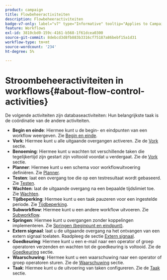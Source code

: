 ```yaml
---
product: campaign
title: Flowbeheeractiviteiten
description: Flowbeheeractiviteiten
badge-v7-only: label="v7" type="Informative" tooltip="Applies to Campaign Classic v7 only"
feature: Workflows
exl-id: 3810cbd0-159c-4161-b568-1f61dcea0300
source-git-commit: 8debcd3d8fb883b3316cf75187a86bebf15a1d31
workflow-type: tm+mt
source-wordcount: '234'
ht-degree: 5%

---
```


# Stroombeheeractiviteiten in workflows{#about-flow-control-activities}



De volgende activiteiten zijn databaseactiviteiten: Hun belangrijkste taak is de coördinatie van de andere activiteiten.

* **Begin en einde**: Hiermee kunt u de begin- en eindpunten van een workflow weergeven. Zie [Begin en einde](start-and-end.md).
* **Vork**: Hiermee kunt u alle uitgaande overgangen activeren. Zie de [Vork](fork.md) sectie.
* **Benoeming**: Hiermee kunt u wachten tot verschillende taken die tegelijkertijd zijn gestart zijn voltooid voordat u verdergaat. Zie de [Vork](fork.md) sectie.
* **Planner**: Hiermee kunt u een schema voor workflowuitvoering definiëren. Zie [Planner](scheduler.md).
* **Testen**: laat een overgang toe die op een testresultaat wordt gebaseerd. Zie [Testen](test.md).
* **Wachten**: laat de uitgaande overgang na een bepaalde tijdslimiet toe. Zie [Wachten](wait.md).
* **Tijdbeperking**: Hiermee kunt u een taak pauzeren voor een ingestelde periode. Zie [Tijdbeperking](time-constraint.md).
* **Subworkflow**: Hiermee kunt u een andere workflow uitvoeren. Zie [Subworkflow](sub-workflow.md).
* **Springen**: Hiermee kunt u overgangen zonder koppelingen implementeren. Zie [Springen (beginpunt en eindpunt)](jump--start-point-and-end-point-.md).
* **Extern signaal**: laat u de uitgaande overgang na het ontvangen van een extern signaal toelaten. Raadpleeg de sectie [Extern signaal](external-signal.md).
* **Goedkeuring**: Hiermee kunt u een e-mail naar een operator of groep operatoren verzenden en wachten tot de goedkeuring is voltooid. Zie de [Goedkeuring](approval.md) sectie.
* **Waarschuwing**: Hiermee kunt u een waarschuwing naar een operator of groep operatoren sturen. Zie de [Waarschuwing](alert.md) sectie.
* **Taak**: Hiermee kunt u de uitvoering van taken configureren. Zie de [Taak](task.md) sectie.
